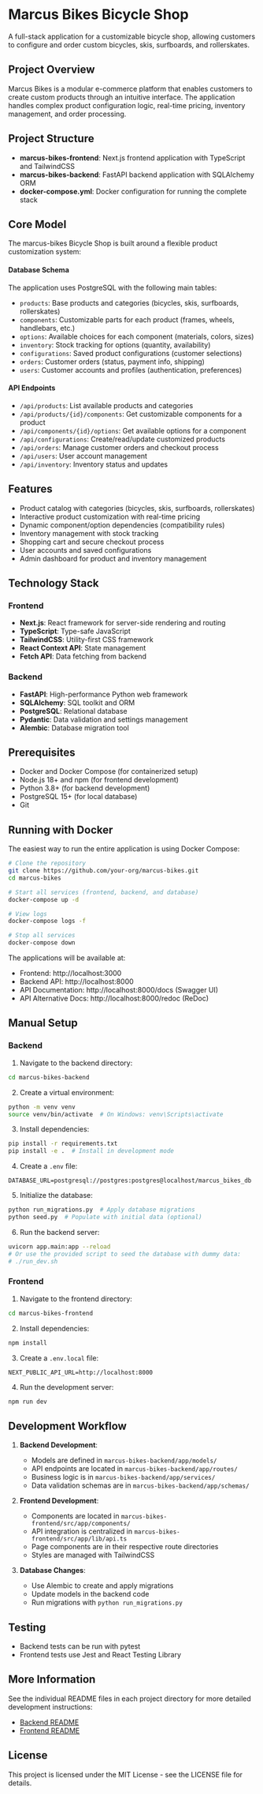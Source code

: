 # Marcus Bikes Bicycle Shop

A full-stack application for a customizable bicycle shop, allowing customers to configure and order custom bicycles, skis, surfboards, and rollerskates.

## Project Overview

Marcus Bikes is a modular e-commerce platform that enables customers to create custom products through an intuitive interface. The application handles complex product configuration logic, real-time pricing, inventory management, and order processing.

## Project Structure

- **marcus-bikes-frontend**: Next.js frontend application with TypeScript and TailwindCSS
- **marcus-bikes-backend**: FastAPI backend application with SQLAlchemy ORM
- **docker-compose.yml**: Docker configuration for running the complete stack

## Core Model

The marcus-bikes Bicycle Shop is built around a flexible product customization system:

#### Database Schema

The application uses PostgreSQL with the following main tables:
- `products`: Base products and categories (bicycles, skis, surfboards, rollerskates)
- `components`: Customizable parts for each product (frames, wheels, handlebars, etc.)
- `options`: Available choices for each component (materials, colors, sizes)
- `inventory`: Stock tracking for options (quantity, availability)
- `configurations`: Saved product configurations (customer selections)
- `orders`: Customer orders (status, payment info, shipping)
- `users`: Customer accounts and profiles (authentication, preferences)

#### API Endpoints

- `/api/products`: List available products and categories
- `/api/products/{id}/components`: Get customizable components for a product
- `/api/components/{id}/options`: Get available options for a component
- `/api/configurations`: Create/read/update customized products
- `/api/orders`: Manage customer orders and checkout process
- `/api/users`: User account management
- `/api/inventory`: Inventory status and updates

## Features

- Product catalog with categories (bicycles, skis, surfboards, rollerskates)
- Interactive product customization with real-time pricing
- Dynamic component/option dependencies (compatibility rules)
- Inventory management with stock tracking
- Shopping cart and secure checkout process
- User accounts and saved configurations
- Admin dashboard for product and inventory management

## Technology Stack

### Frontend
- **Next.js**: React framework for server-side rendering and routing
- **TypeScript**: Type-safe JavaScript
- **TailwindCSS**: Utility-first CSS framework
- **React Context API**: State management
- **Fetch API**: Data fetching from backend

### Backend
- **FastAPI**: High-performance Python web framework
- **SQLAlchemy**: SQL toolkit and ORM
- **PostgreSQL**: Relational database
- **Pydantic**: Data validation and settings management
- **Alembic**: Database migration tool

## Prerequisites

- Docker and Docker Compose (for containerized setup)
- Node.js 18+ and npm (for frontend development)
- Python 3.8+ (for backend development)
- PostgreSQL 15+ (for local database)
- Git

## Running with Docker

The easiest way to run the entire application is using Docker Compose:

```bash
# Clone the repository
git clone https://github.com/your-org/marcus-bikes.git
cd marcus-bikes

# Start all services (frontend, backend, and database)
docker-compose up -d

# View logs
docker-compose logs -f

# Stop all services
docker-compose down
```

The applications will be available at:
- Frontend: http://localhost:3000
- Backend API: http://localhost:8000
- API Documentation: http://localhost:8000/docs (Swagger UI)
- API Alternative Docs: http://localhost:8000/redoc (ReDoc)

## Manual Setup

### Backend

1. Navigate to the backend directory:
```bash
cd marcus-bikes-backend
```

2. Create a virtual environment:
```bash
python -m venv venv
source venv/bin/activate  # On Windows: venv\Scripts\activate
```

3. Install dependencies:
```bash
pip install -r requirements.txt
pip install -e .  # Install in development mode
```

4. Create a `.env` file:
```
DATABASE_URL=postgresql://postgres:postgres@localhost/marcus_bikes_db
```

5. Initialize the database:
```bash
python run_migrations.py  # Apply database migrations
python seed.py  # Populate with initial data (optional)
```

6. Run the backend server:
```bash
uvicorn app.main:app --reload
# Or use the provided script to seed the database with dummy data:
# ./run_dev.sh
```

### Frontend

1. Navigate to the frontend directory:
```bash
cd marcus-bikes-frontend
```

2. Install dependencies:
```bash
npm install
```

3. Create a `.env.local` file:
```
NEXT_PUBLIC_API_URL=http://localhost:8000
```

4. Run the development server:
```bash
npm run dev
```

## Development Workflow

1. **Backend Development**:
   - Models are defined in `marcus-bikes-backend/app/models/`
   - API endpoints are located in `marcus-bikes-backend/app/routes/`
   - Business logic is in `marcus-bikes-backend/app/services/`
   - Data validation schemas are in `marcus-bikes-backend/app/schemas/`

2. **Frontend Development**:
   - Components are located in `marcus-bikes-frontend/src/app/components/`
   - API integration is centralized in `marcus-bikes-frontend/src/app/lib/api.ts`
   - Page components are in their respective route directories
   - Styles are managed with TailwindCSS

3. **Database Changes**:
   - Use Alembic to create and apply migrations
   - Update models in the backend code
   - Run migrations with `python run_migrations.py`

## Testing

- Backend tests can be run with pytest
- Frontend tests use Jest and React Testing Library

## More Information

See the individual README files in each project directory for more detailed development instructions:
- [Backend README](marcus-bikes-backend/README.md)
- [Frontend README](marcus-bikes-frontend/README.md)

## License

This project is licensed under the MIT License - see the LICENSE file for details.
